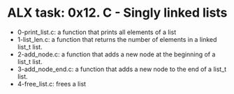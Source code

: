 # ALX task: 0x12. C - Singly linked lists

* 0-print_list.c: a function that prints all elements of a list
* 1-list_len.c: a function that returns the number of elements in a linked list_t list.
* 2-add_node.c: a function that adds a new node at the beginning of a list_t list.
* 3-add_node_end.c: a function that adds a new node to the end of a list_t list.
* 4-free_list.c: frees a list
